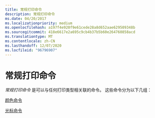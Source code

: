 ```yaml
---
title: 常规打印命令
description: 常规打印命令
ms.date: 04/20/2017
ms.localizationpriority: medium
ms.openlocfilehash: a197f4e920f9e61cede28a8d652aae629509348b
ms.sourcegitcommit: 418e6617e2a695c9cb4b37b5b60e264760858acd
ms.translationtype: MT
ms.contentlocale: zh-CN
ms.lasthandoff: 12/07/2020
ms.locfileid: "96796907"
---
```

# <a name="general-printing-commands"></a>常规打印命令





*常规打印命令* 是可以与任何打印类型相关联的命令。 这些命令分为以下几组：

[颜色命令](color-commands.md)

[光标命令](cursor-commands.md)

 

 




